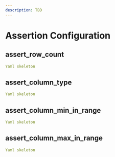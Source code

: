 ```yaml
---
description: TBD
---
```


# Assertion Configuration


## assert\_row\_count

```yaml
Yaml skeleton
```

## assert\_column\_type

```yaml
Yaml skeleton
```

## assert\_column\_min\_in\_range

```yaml
Yaml skeleton
```

## assert\_column\_max\_in\_range

```yaml
Yaml skeleton
```
